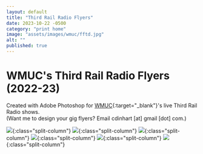 ```yaml
---
layout: default
title: "Third Rail Radio Flyers"
date: 2023-10-22 -0500
category: "print home"
image: "assets/images/wmuc/fftd.jpg"
alt: ""
published: true
---
```


# WMUC's Third Rail Radio Flyers (2022-23)

Created with Adobe Photoshop for [WMUC](https://wmuc.umd.edu/){:target="_blank"}'s live Third Rail Radio shows.  
(Want me to design your gig flyers? Email cdinhart [at] gmail [dot] com.)

![](assets/images/wmuc/fftd.jpg){:class="split-column"}
![](assets/images/wmuc/virtua.jpg){:class="split-column"}
![](assets/images/wmuc/apr28.png){:class="split-column"}
![](assets/images/wmuc/may5_2.png){:class="split-column"}
![](assets/images/wmuc/ajola.jpg){:class="split-column"}
![](assets/images/wmuc/toro_flyer.jpg){:class="split-column"}